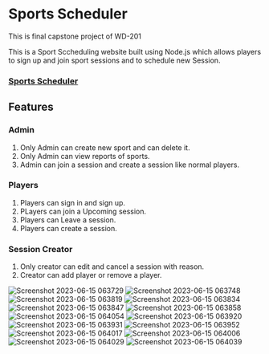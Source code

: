 
# Sports Scheduler

This is final capstone project of WD-201

This is a Sport Sccheduling website built using Node.js which allows players to sign up and join sport sessions and to schedule new Session.

### [Sports Scheduler](https://wd-sports-scheduler.onrender.com/)

## Features

### Admin

1. Only Admin can create new sport and can delete it.
2. Only Admin can view reports of sports.
3. Admin can join a session and create a session like normal players.

### Players

1. Players can sign in and sign up.
2. PLayers can join a Upcoming session.
3. Players can Leave a session.
4. Players can create a session.

### Session Creator

1. Only creator can edit and cancel a session with reason.
2. Creator can add player or remove a player.




![Screenshot 2023-06-15 063729](https://github.com/Mahendar0701/Sports-scheduler/assets/119734520/188f0d69-c9d4-4eb0-a7eb-6dade945e188)
![Screenshot 2023-06-15 063748](https://github.com/Mahendar0701/Sports-scheduler/assets/119734520/630272eb-97cf-4e76-bade-f9d1a8775085)
![Screenshot 2023-06-15 063819](https://github.com/Mahendar0701/Sports-scheduler/assets/119734520/c65f654e-a84e-438a-a87c-a2c9bce0cf25)
![Screenshot 2023-06-15 063834](https://github.com/Mahendar0701/Sports-scheduler/assets/119734520/fbc64e57-4453-42eb-971c-400607624341)
![Screenshot 2023-06-15 063847](https://github.com/Mahendar0701/Sports-scheduler/assets/119734520/bdd92fd6-19bc-4857-ab4b-c701edcbbbcb)
![Screenshot 2023-06-15 063858](https://github.com/Mahendar0701/Sports-scheduler/assets/119734520/7e31a75d-d2e0-46ad-9517-4798d6156e3c)
![Screenshot 2023-06-15 064054](https://github.com/Mahendar0701/Sports-scheduler/assets/119734520/15add0e4-15f3-4379-bd5a-874c94a77ac3)
![Screenshot 2023-06-15 063920](https://github.com/Mahendar0701/Sports-scheduler/assets/119734520/2c0312fc-c14c-497a-ae4b-fb5d5f7ee9f3)
![Screenshot 2023-06-15 063931](https://github.com/Mahendar0701/Sports-scheduler/assets/119734520/51bbf32b-6c04-4399-9178-826a87934679)
![Screenshot 2023-06-15 063952](https://github.com/Mahendar0701/Sports-scheduler/assets/119734520/73748586-f1a3-4e5e-b786-2cb5c63d050d)
![Screenshot 2023-06-15 064017](https://github.com/Mahendar0701/Sports-scheduler/assets/119734520/e794f3e3-00b3-4352-b7d3-286dded503b2)
![Screenshot 2023-06-15 064006](https://github.com/Mahendar0701/Sports-scheduler/assets/119734520/52087412-6493-4d73-8372-ae548e2aee40)
![Screenshot 2023-06-15 064029](https://github.com/Mahendar0701/Sports-scheduler/assets/119734520/41af7dae-ebbe-4abc-97be-793c1286ee74)
![Screenshot 2023-06-15 064039](https://github.com/Mahendar0701/Sports-scheduler/assets/119734520/6673fda5-b749-4ea9-b057-844e5e7ad101)

